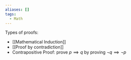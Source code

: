 ```yaml
---
aliases: []
tags:
  - Math
---
```


Types of proofs:
- [[Mathematical Induction]]
- [[Proof by contradiction]]
- Contrapositive Proof: prove $p\implies q$ by proving $\neg q \implies \neg p$
